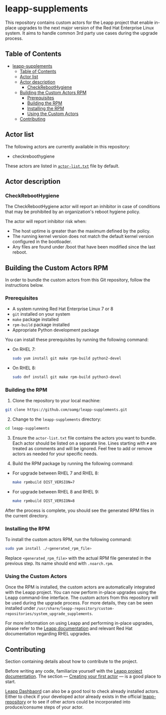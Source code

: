 # leapp-supplements

This repository contains custom actors for the Leapp project that enable in-place upgrades to the next major version of the Red Hat Enterprise Linux system.
It aims to handle common 3rd party use cases during the upgrade process.

## Table of Contents
- [leapp-supplements](#leapp-supplements)
  - [Table of Contents](#table-of-contents)
  - [Actor list](#actor-list)
  - [Actor description](#actor-description)
    - [CheckRebootHygiene](#checkreboothygiene)
  - [Building the Custom Actors RPM](#building-the-custom-actors-rpm)
    - [Prerequisites](#prerequisites)
    - [Building the RPM](#building-the-rpm)
    - [Installing the RPM](#installing-the-rpm)
    - [Using the Custom Actors](#using-the-custom-actors)
  - [Contributing](#contributing)

## Actor list

The following actors are currently available in this repository:
- checkreboothygiene

These actors are listed in [`actor-list.txt`](./actor-list.txt) file by default.

## Actor description

### CheckRebootHygiene

The CheckRebootHygiene actor will report an inhibitor in case of conditions
that may be prohibited by an organization's reboot hygiene policy.

The actor will report inhibitor risk when:
* The host uptime is greater than the maximum defined by the policy.
* The running kernel version does not match the default kernel version configured in the bootloader.
* Any files are found under /boot that have been modified since the last reboot.

## Building the Custom Actors RPM

In order to bundle the custom actors from this Git repository, follow the instructions below.

### Prerequisites

- A system running Red Hat Enterprise Linux 7 or 8
- `git` installed on your system
- `make` package installed
- `rpm-build` package installed
- Appropriate Python development package

You can install these prerequisites by running the following command:

- On RHEL 7:

    ```bash
    sudo yum install git make rpm-build python2-devel
    ```

- On RHEL 8:

    ```bash
    sudo dnf install git make rpm-build python3-devel
    ```

### Building the RPM

1. Clone the repository to your local machine:
```bash
git clone https://github.com/oamg/leapp-supplements.git
```

2. Change to the `leapp-supplements` directory:
```bash
cd leapp-supplements
```

3. Ensure the `actor-list.txt` file contains the actors you want to bundle. Each actor should be listed on a separate line. Lines starting with `#` are treated as comments and will be ignored. Feel free to add or remove actors as needed for your specific needs.

4. Build the RPM package by running the following command:

- For upgrade between RHEL 7 and RHEL 8:

    ```bash
    make rpmbuild DIST_VERSION=7
    ```

- For upgrade between RHEL 8 and RHEL 9:

    ```bash
    make rpmbuild DIST_VERSION=8
    ```

After the process is complete, you should see the generated RPM files in the current directory.

### Installing the RPM

To install the custom actors RPM, run the following command:
```bash
sudo yum install ./<generated_rpm_file>
```

Replace `<generated_rpm_file>` with the actual RPM file generated in the previous step. Its name should end with `.noarch.rpm`.

### Using the Custom Actors

Once the RPM is installed, the custom actors are automatically integrated with the Leapp project. You can now perform in-place upgrades using the Leapp command-line interface. The custom actors from this repository will be used during the upgrade process. For more details, they can be seen installed under `/usr/share/leapp-repository/custom-repositories/system_upgrade_supplements`.

For more information on using Leapp and performing in-place upgrades, please refer to the [Leapp documentation](https://leapp.readthedocs.io/) and relevant Red Hat documentation regarding RHEL upgrades.

## Contributing

Section containing details about how to contribute to the project.

Before writing any code, familiarize yourself with the [Leapp project documentation](https://leapp.readthedocs.io/en/latest/). The section — [Creating your first actor](https://leapp.readthedocs.io/en/latest/first-actor.html) — is a good place to start.

[Leapp Dashbaord](https://oamg.github.io/leapp-dashboard/#/) can also be a good tool to check already installed actors. Either to check if your developed actor already exists in the official [leapp-repository](https://github.com/oamg/leapp-repository.git) or to see if other actors could be incorporated into produce/consume steps of your actor.

